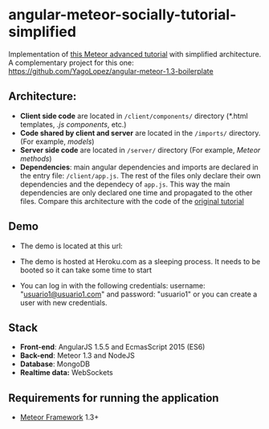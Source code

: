 # angular-meteor-socially-tutorial-simplified

Implementation of [this Meteor advanced tutorial](http://www.angular-meteor.com/tutorials/socially/angular1/bootstrapping) with simplified architecture. A complementary project for this one: https://github.com/YagoLopez/angular-meteor-1.3-boilerplate 




## Architecture:

- **Client side code** are located in `/client/components/` directory (*.html templates, *.js components*, etc.)
- **Code shared by client and server** are located in the `/imports/` directory. (For example, *models*)
- **Server side code** are located in `/server/` directory (For example, *Meteor methods*)
- **Dependencies**: main angular dependencies and imports are declared in the entry file: `/client/app.js`. The rest of the files only declare their own dependencies and the dependecy of `app.js`. This way the main dependencies are only declared one time and propagated to the other files. Compare this architecture with the code of the [original tutorial](http://www.angular-meteor.com/tutorials/socially/angular1/bootstrapping)




## Demo

- The demo is located at this url: 

- The demo is hosted at Heroku.com as a sleeping process. It needs to be booted so it can take some time to start

- You can log in with the following credentials: username: "usuario1@usuario1.com" and password: "usuario1" or you can create a user with new credentials.





## Stack

- **Front-end**: AngularJS 1.5.5 and EcmasScript 2015 (ES6)
- **Back-end**: Meteor 1.3 and NodeJS
- **Database**: MongoDB
- **Realtime data:** WebSockets





## Requirements for running the application
- [Meteor Framework](http://www.meteor.com) 1.3+
